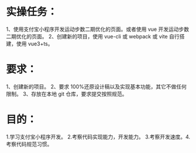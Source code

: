 # 实操任务：

1、使用支付宝小程序开发运动步数二期优化的页面。或者使用 vue 开发运动步数二期优化的页面。
2、创建新的项目，使用 vue-cli 或 webpack 或 vite 自行搭建，使用 vue3+ts。

# 要求：

1、创建新的项目。
2、要求 100%还原设计稿以及实现基本功能，其它不做任何限制。
3、存放在本地 git 仓库，要求提交按照规范。

# 目的：

1.学习支付宝小程序开发。 2.考察代码实现能力，开发能力。 3.考察开发速度。4.考察代码规范习惯。
